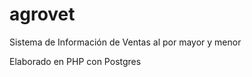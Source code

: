 agrovet
=======

Sistema de Información de Ventas al por mayor y menor

Elaborado en PHP con Postgres
